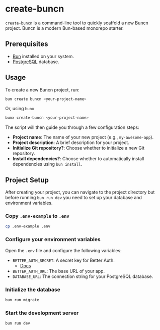 # create-buncn

`create-buncn` is a command-line tool to quickly scaffold a new [Buncn](https://github.com/V473r10/buncn) project. Buncn is a modern Bun-based monorepo starter.

## Prerequisites

- [Bun](https://bun.sh/) installed on your system.
- [PostgreSQL](https://www.postgresql.org/) database.

## Usage

To create a new Buncn project, run:

```bash
bun create buncn <your-project-name>
```

Or, using `bunx`

```bash
bunx create-buncn <your-project-name>
```

The script will then guide you through a few configuration steps:
- **Project name**: The name of your new project (e.g., `my-awesome-app`).
- **Project description**: A brief description for your project.
- **Initialize Git repository?**: Choose whether to initialize a new Git repository.
- **Install dependencies?**: Choose whether to automatically install dependencies using `bun install`.

## Project Setup

After creating your project, you can navigate to the project directory but before running `bun run dev` you need to set up your database and environment variables.

### Copy `.env-example` to `.env`

```bash
cp .env-example .env
```

### Configure your environment variables

Open the `.env` file and configure the following variables:

- `BETTER_AUTH_SECRET`: A secret key for Better Auth.
    - [Docs](https://www.better-auth.com/docs/installation#set-environment-variables)
- `BETTER_AUTH_URL`: The base URL of your app.
- `DATABASE_URL`: The connection string for your PostgreSQL database.

### Initialize the database

```bash
bun run migrate
```

### Start the development server

```bash
bun run dev
```

